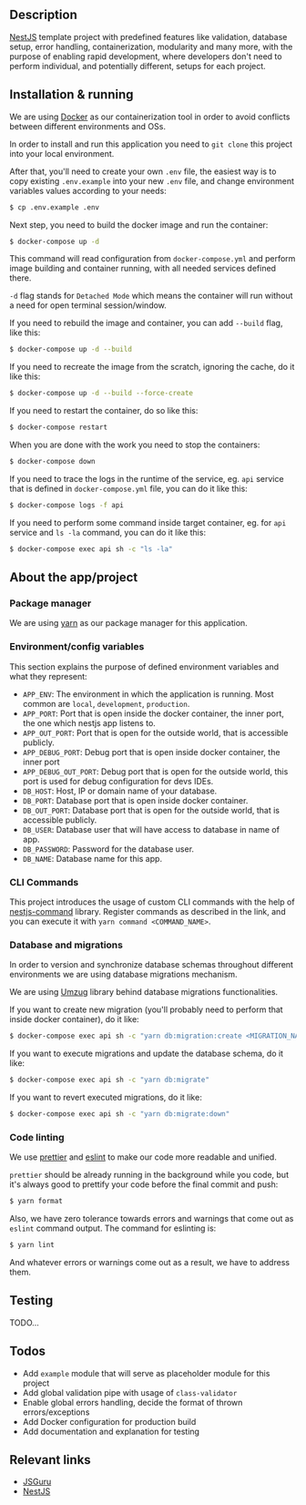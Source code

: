 ## Description

[NestJS](https://docs.nestjs.com/) template project with predefined features like validation,
database setup, error handling, containerization, modularity and many more,
with the purpose of enabling rapid development, where developers don't need
to perform individual, and potentially different, setups for each project.

## Installation & running

We are using [Docker](https://www.docker.com/) as our containerization tool in order to avoid
conflicts between different environments and OSs.

In order to install and run this application you need to `git clone` this project into
your local environment.

After that, you'll need to create your own `.env` file, the easiest way is to copy existing
`.env.example` into your new `.env` file, and change environment variables values according to your needs:
```bash
$ cp .env.example .env
```

Next step, you need to build the docker image and run the container:
```bash
$ docker-compose up -d
```

This command will read configuration from `docker-compose.yml` and perform image building and container running,
with all needed services defined there.

`-d` flag stands for `Detached Mode` which means the container will run without a need for open terminal session/window.

If you need to rebuild the image and container, you can add `--build` flag, like this:
```bash
$ docker-compose up -d --build
```

If you need to recreate the image from the scratch, ignoring the cache, do it like this:
```bash
$ docker-compose up -d --build --force-create
```

If you need to restart the container, do so like this:
```bash
$ docker-compose restart
```

When you are done with the work you need to stop the containers:
```bash
$ docker-compose down
```

If you need to trace the logs in the runtime of the service, eg. `api` service that is defined
in `docker-compose.yml` file, you can do it like this:
```bash
$ docker-compose logs -f api
```

If you need to perform some command inside target container, eg. for `api` service and `ls -la` command,
you can do it like this:
```bash
$ docker-compose exec api sh -c "ls -la"
```

## About the app/project

### Package manager
We are using [yarn](https://yarnpkg.com/) as our package manager for this application.

### Environment/config variables
This section explains the purpose of defined environment variables and what they represent:

- `APP_ENV`: The environment in which the application is running. Most common are `local`, `development`, `production`.
- `APP_PORT`: Port that is open inside the docker container, the inner port, the one which nestjs app listens to.
- `APP_OUT_PORT`: Port that is open for the outside world, that is accessible publicly.
- `APP_DEBUG_PORT`: Debug port that is open inside docker container, the inner port
- `APP_DEBUG_OUT_PORT`: Debug port that is open for the outside world, this port is used for debug configuration for devs IDEs.
- `DB_HOST`: Host, IP or domain name of your database.
- `DB_PORT`: Database port that is open inside docker container.
- `DB_OUT_PORT`: Database port that is open for the outside world, that is accessible publicly.
- `DB_USER`: Database user that will have access to database in name of app.
- `DB_PASSWORD`: Password for the database user.
- `DB_NAME`: Database name for this app.

### CLI Commands
This project introduces the usage of custom CLI commands with the help of [nestjs-command](https://www.npmjs.com/package/nestjs-command) library.
Register commands as described in the link, and you can execute it with `yarn command <COMMAND_NAME>`.

### Database and migrations
In order to version and synchronize database schemas throughout different environments we are using database migrations mechanism.

We are using [Umzug](https://github.com/sequelize/umzug) library behind database migrations functionalities.

If you want to create new migration (you'll probably need to perform that inside docker container), do it like:
```bash
$ docker-compose exec api sh -c "yarn db:migration:create <MIGRATION_NAME>"
```
If you want to execute migrations and update the database schema, do it like:
```bash
$ docker-compose exec api sh -c "yarn db:migrate"
```
If you want to revert executed migrations, do it like:
```bash
$ docker-compose exec api sh -c "yarn db:migrate:down"
```

### Code linting
We use [prettier](https://prettier.io/) and [eslint](https://eslint.org/) to make our code more readable and unified.

`prettier` should be already running in the background while you code,
but it's always good to prettify your code before the final commit and push:
```bash
$ yarn format
```

Also, we have zero tolerance towards errors and warnings that come out as `eslint` command output.
The command for eslinting is:
```bash
$ yarn lint
```

And whatever errors or warnings come out as a result, we have to address them.

## Testing

TODO...

## Todos
- Add `example` module that will serve as placeholder module for this project
- Add global validation pipe with usage of `class-validator`
- Enable global errors handling, decide the format of thrown errors/exceptions
- Add Docker configuration for production build
- Add documentation and explanation for testing

## Relevant links
- [JSGuru](https://jsguru.io/)
- [NestJS](https://docs.nestjs.com/)
